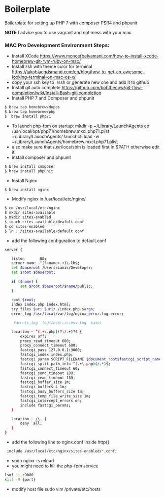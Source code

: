 # Boilerplate 
Boilerplate for setting up PHP 7 with composer PSR4 and phpunit

**NOTE** I advice you to use vagrant and not mess with your mac

### MAC Pro Development Environment Steps: 
* Install XCode https://www.moncefbelyamani.com/how-to-install-xcode-homebrew-git-rvm-ruby-on-mac/
* Install zsh with theme color for terminal https://jakoblaegdsmand.com/en/blog/how-to-get-an-awesome-looking-terminal-on-mac-os-x/
* copy your ssh key to ./ssh or generate new one and add it to github
* Install git auto complete https://github.com/bobthecow/git-flow-completion/wiki/Install-Bash-git-completion
*  Install PHP 7 and Composer and phpunit
```sh
$ brew tap homebrew/dupes
$ brew tap homebrew/php
$  brew install php71
```
* To launch php-fpm on startup:
    mkdir -p ~/Library/LaunchAgents
    cp /usr/local/opt/php71/homebrew.mxcl.php71.plist ~/Library/LaunchAgents/
    launchctl load -w ~/Library/LaunchAgents/homebrew.mxcl.php71.plist
* also make sure that /usr/loca/sbin is loaded first in $PATH otherwise edit it
* install composer and phpunit
```sh
$ brew install composer
$ brew install phpunit
```
*  Install Nginx
```sh
$ brew install nginx
```
* Modify nginx in /usr/local/etc/nginx/
```sh
$ cd /usr/local/etc/nginx
$ mkdir sites-available
$ mkdir sites-enabled
$ touch sites-available/deafult.conf
$ cd sites-enabled
$ ln ../sites-available/default.conf
```
* add the following configuration to default.conf
```sh
server {

   listen       80;
   server_name ~^(?<name>.+)\.lb$;
   set $baseroot /Users/Lamis/Developer;
   set $root $baseroot;
   
   if ($name) {
       set $root $baseroot/$name/public;
   } 
  
   root $root;
   index index.php index.html;
   try_files $uri $uri/ /index.php?$args;
   error_log /usr/local/var/log/nginx_error.log error;

    #access_log  logs/host.access.log  main;

   location ~ ^(.+\.php)(?:/.+)?$ {
       expires off;
       proxy_read_timeout 600;
       proxy_connect_timeout 600;
       fastcgi_pass 127.0.0.1:9000;
       fastcgi_index index.php;
       fastcgi_param SCRIPT_FILENAME $document_root$fastcgi_script_name;
       fastcgi_split_path_info ^(.+\.php)(/.*)$;
       fastcgi_connect_timeout 60;
       fastcgi_send_timeout 180;
       fastcgi_read_timeout 180;
       fastcgi_buffer_size 1m;
       fastcgi_buffers 4 1m;
       fastcgi_busy_buffers_size 1m;
       fastcgi_temp_file_write_size 1m;
       fastcgi_intercept_errors on;
       include fastcgi_params;
   }

   location ~ /\. {
       deny  all;
   }
}

```
* add the following line to nginx.conf inside http{}
```sh
 include /usr/local/etc/nginx/sites-enabled/*.conf;

```
* sudo nginx -s reload
* you might need to kill the php-fpm service
```sh
lsof -i :9000
kill -9 {port}
```
* modify host file  sudo vim /private/etc/hosts
